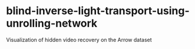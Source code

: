 # blind-inverse-light-transport-using-unrolling-network

Visualization of hidden video recovery on the Arrow dataset
